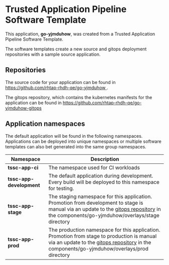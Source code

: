 # Trusted Application Pipeline Software Template

This application, **go-yjmduhow**, was created from a Trusted Application Pipeline Software Template.

The software templates create a new source and gitops deployment repositories with a sample source application. 

## Repositories

The source code for your application can be found in [https://github.com/rhtap-rhdh-qe/go-yjmduhow ](https://github.com/rhtap-rhdh-qe/go-yjmduhow ).
 
The gitops repository, which contains the kubernetes manifests for the application can be found in 
[https://github.com/rhtap-rhdh-qe/go-yjmduhow-gitops ](https://github.com/rhtap-rhdh-qe/go-yjmduhow-gitops ) 

## Application namespaces 

The default application will be found in the following namespaces. Applications can be deployed into unique namespaces or multiple software templates can also bet generated into the same group namespaces.  

|  Namespace   |  Description   |  
| -------- | -------- |
| **tssc-app-ci** | The namespace used for CI workloads |
| **tssc-app-development** | The default application during development. Every build will be deployed to this namespace for testing. |
| **tssc-app-stage** | The staging namespace for this application. Promotion from development to stage is manual via an update to the [gitops repository](https://github.com/rhtap-rhdh-qe/go-yjmduhow-gitops ) in the components/go-yjmduhow/overlays/stage directory |
| **tssc-app-prod** | The production namespace for this application. Promotion from stage to production is manual via an update to the [gitops repository](https://github.com/rhtap-rhdh-qe/go-yjmduhow-gitops ) in the components/go-yjmduhow/overlays/prod directory |